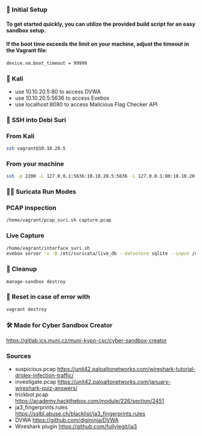 ### 🚀 Initial Setup
#### To get started quickly, you can utilize the provided build script for an easy sandbox setup.
#### If the boot time exceeds the limit on your machine, adjust the timeout in the Vagrant file:
```bash
device.vm.boot_timeout = 99999
```

### 🐉 Kali  
- use 10.10.20.5:80 to access DVWA
- use 10.10.20.5:5636 to access Evebox
- use localhost:8080 to access Malicious Flag Checker API

### 🔑 SSH into Debi Suri
### From Kali
```bash
ssh vagrant@10.10.20.5 
```

### From your machine
```bash
ssh -p 2200 -L 127.0.0.1:5636:10.10.20.5:5636 -L 127.0.0.1:80:10.10.20.5:80 -o UserKnownHostsFile=/dev/null -o StrictHostKeyChecking=no -o LogLevel=ERROR -o IdentitiesOnly=yes -i ~/.vagrant.d/insecure_private_key vagrant@127.0.0.1
```

### 🏃‍♂️ Suricata Run Modes
### PCAP inspection
```bash
/home/vagrant/pcap_suri.sh capture.pcap
```

### Live Capture
```bash
/home/vagrant/interface_suri.sh
evebox server -v -D /etc/suricata/live_db --datastore sqlite --input /etc/suricata/log/eve.json --host 10.10.20.5
```

### 🧹 Cleanup
```bash
manage-sandbox destroy
```

### 🐛 Reset in case of error with 
```bash
vagrant destroy
```

### 🛠️ Made for Cyber Sandbox Creator
https://gitlab.ics.muni.cz/muni-kypo-csc/cyber-sandbox-creator


### Sources
* suspicious.pcap
https://unit42.paloaltonetworks.com/wireshark-tutorial-dridex-infection-traffic/
* investigate.pcap
https://unit42.paloaltonetworks.com/january-wireshark-quiz-answers/
* trickbot.pcap
https://academy.hackthebox.com/module/226/section/2451
* ja3_fingerprints.rules
https://sslbl.abuse.ch/blacklist/ja3_fingerprints.rules
* DVWA
https://github.com/digininja/DVWA
* Wireshark plugin
https://github.com/fullylegit/ja3
